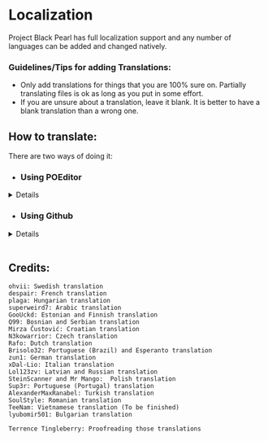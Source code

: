 # Localization

Project Black Pearl has full localization support and any number of languages can be added and changed natively.

### Guidelines/Tips for adding Translations:

-   Only add translations for things that you are 100% sure on. Partially translating files is ok as long as you put in some effort.
-   If you are unsure about a translation, leave it blank. It is better to have a blank translation than a wrong one.

## How to translate:

There are two ways of doing it:<br>

-   ### Using POEditor
<details>

1. Create an account on [POEditor](https://poeditor.com)
2. Join [our project](https://poeditor.com/join/project/G4mEFhRCt0) on it
3. Search for your language you want to translate
4. Start translating!
 </details>

-   ### Using Github
<details>

1. [Fork the repo](https://github.com/ProjectBlackPearl/PBPL/fork)
2. Create a branch `git checkout -b klingon-translation`
3. Go to `src/locale/lang`
4. Create a new file named after the [2-letter ISO code (ISO-639-1)](https://en.wikipedia.org/wiki/List_of_ISO_639-1_codes)
5. Copy the `en.json` file into it
6. Edit the file but not the keys (Example: `loadingText`)
7. Push the changes into your fork adhering to [CONTRIBUTING.md](./CONTRIBUTING.md)
8. Open a PR.

</details>
<br>

## Credits:

    ohvii: Swedish translation
    despair: French translation
    plaga: Hungarian translation
    superweird7: Arabic translation
    GooUckd: Estonian and Finnish translation
    Q99: Bosnian and Serbian translation
    Mirza Čustović: Croatian translation
    N3kowarrior: Czech translation
    Rafo: Dutch translation
    Brisolo32: Portuguese (Brazil) and Esperanto translation
    zun1: German translation
    xDal-Lio: Italian translation
    Lol123zv: Latvian and Russian translation
    SteinScanner and Mr Mango:	Polish translation
    Sup3r: Portuguese (Portugal) translation
    AlexanderMaxRanabel: Turkish translation
    SoulStyle: Romanian translation
    TeeNam:	Vietnamese translation (To be finished)
    lyubomir501: Bulgarian translation

    Terrence Tingleberry: Proofreading those translations

